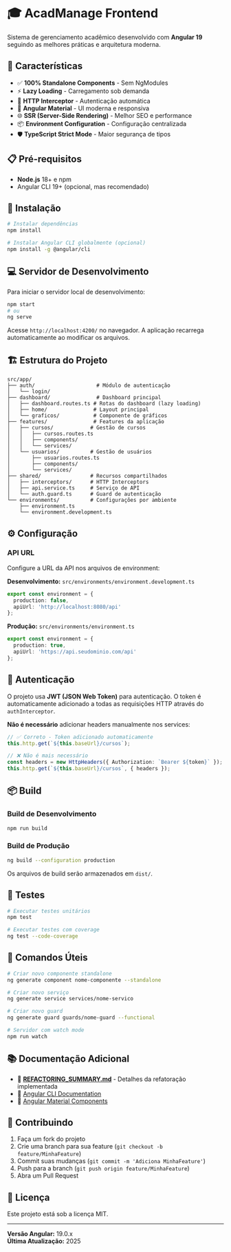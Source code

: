 # 🎓 AcadManage Frontend

Sistema de gerenciamento acadêmico desenvolvido com **Angular 19** seguindo as melhores práticas e arquitetura moderna.

## 🚀 Características

- ✅ **100% Standalone Components** - Sem NgModules
- ⚡ **Lazy Loading** - Carregamento sob demanda
- 🔐 **HTTP Interceptor** - Autenticação automática
- 🎨 **Angular Material** - UI moderna e responsiva
- 🌐 **SSR (Server-Side Rendering)** - Melhor SEO e performance
- 📦 **Environment Configuration** - Configuração centralizada
- 🛡️ **TypeScript Strict Mode** - Maior segurança de tipos

## 📋 Pré-requisitos

- **Node.js** 18+ e npm
- Angular CLI 19+ (opcional, mas recomendado)

## 🔧 Instalação

```bash
# Instalar dependências
npm install

# Instalar Angular CLI globalmente (opcional)
npm install -g @angular/cli
```

## 💻 Servidor de Desenvolvimento

Para iniciar o servidor local de desenvolvimento:

```bash
npm start
# ou
ng serve
```

Acesse `http://localhost:4200/` no navegador. A aplicação recarrega automaticamente ao modificar os arquivos.

## 🏗️ Estrutura do Projeto

```
src/app/
├── auth/                    # Módulo de autenticação
│   └── login/
├── dashboard/               # Dashboard principal
│   ├── dashboard.routes.ts # Rotas do dashboard (lazy loading)
│   ├── home/               # Layout principal
│   └── graficos/           # Componente de gráficos
├── features/               # Features da aplicação
│   ├── cursos/            # Gestão de cursos
│   │   ├── cursos.routes.ts
│   │   ├── components/
│   │   └── services/
│   └── usuarios/          # Gestão de usuários
│       ├── usuarios.routes.ts
│       ├── components/
│       └── services/
├── shared/                # Recursos compartilhados
│   ├── interceptors/      # HTTP Interceptors
│   ├── api.service.ts     # Serviço de API
│   └── auth.guard.ts      # Guard de autenticação
└── environments/          # Configurações por ambiente
    ├── environment.ts
    └── environment.development.ts
```

## ⚙️ Configuração

### API URL

Configure a URL da API nos arquivos de environment:

**Desenvolvimento:** `src/environments/environment.development.ts`
```typescript
export const environment = {
  production: false,
  apiUrl: 'http://localhost:8080/api'
};
```

**Produção:** `src/environments/environment.ts`
```typescript
export const environment = {
  production: true,
  apiUrl: 'https://api.seudominio.com/api'
};
```

## 🔐 Autenticação

O projeto usa **JWT (JSON Web Token)** para autenticação. O token é automaticamente adicionado a todas as requisições HTTP através do `authInterceptor`.

**Não é necessário** adicionar headers manualmente nos services:

```typescript
// ✅ Correto - Token adicionado automaticamente
this.http.get(`${this.baseUrl}/cursos`);

// ❌ Não é mais necessário
const headers = new HttpHeaders({ Authorization: `Bearer ${token}` });
this.http.get(`${this.baseUrl}/cursos`, { headers });
```

## 📦 Build

### Build de Desenvolvimento
```bash
npm run build
```

### Build de Produção
```bash
ng build --configuration production
```

Os arquivos de build serão armazenados em `dist/`.

## 🧪 Testes

```bash
# Executar testes unitários
npm test

# Executar testes com coverage
ng test --code-coverage
```

## 🚀 Comandos Úteis

```bash
# Criar novo componente standalone
ng generate component nome-componente --standalone

# Criar novo serviço
ng generate service services/nome-servico

# Criar novo guard
ng generate guard guards/nome-guard --functional

# Servidor com watch mode
npm run watch
```

## 📚 Documentação Adicional

- 📖 **[REFACTORING_SUMMARY.md](./REFACTORING_SUMMARY.md)** - Detalhes da refatoração implementada
- 🔗 [Angular CLI Documentation](https://angular.dev/tools/cli)
- 🔗 [Angular Material Components](https://material.angular.io/components)

## 🤝 Contribuindo

1. Faça um fork do projeto
2. Crie uma branch para sua feature (`git checkout -b feature/MinhaFeature`)
3. Commit suas mudanças (`git commit -m 'Adiciona MinhaFeature'`)
4. Push para a branch (`git push origin feature/MinhaFeature`)
5. Abra um Pull Request

## 📝 Licença

Este projeto está sob a licença MIT.

---

**Versão Angular:** 19.0.x  
**Última Atualização:** 2025
